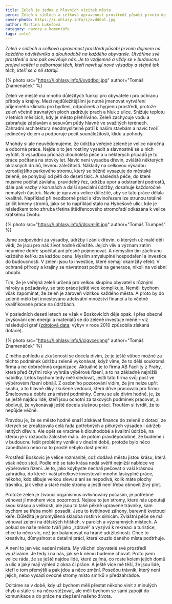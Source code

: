```yaml
---
title: Zeleň je jedna z hlavních vizitek města
perex: Zeleň v sídlech a celková upravenost prostředí působí prvním dojmem na každého návštěvníka a dlouhodobě na každého obyvatele. Utváříme své prostředí a ono pak ovlivňuje nás.
cover-photo: https://i.ohlasy.info/i/xvddbol.jpg
author: Martina Lukešová
category: názory a komentáře
tags: zeleň
---
```


*Zeleň v sídlech a celková upravenost prostředí působí prvním dojmem na každého návštěvníka a dlouhodobě na každého obyvatele. Utváříme své prostředí a ono pak ovlivňuje nás. Je to vzájemné a vždy se v budoucnu projeví vcítění a odbornost těch, kteří navrhují nové výsadby a stejně tak těch, kteří se o ně starají.*

{% photo src="https://i.ohlasy.info/i/xvddbol.jpg" author="Tomáš Znamenáček" %}

Zeleň ve městě má mnoho důležitých funkcí pro obyvatele i pro ochranu přírody a krajiny. Mezi nejdůležitějšími je nutné jmenovat vytváření příjemného klimatu pro bydlení, odpočinek a hygienu prostředí, protože zeleň včetně travnatých ploch zadržuje prach a hluk z ulice. Snižuje teplotu v letních měsících, kdy je město přehříváno. Zeleň zachycuje vodu a zabraňuje záplavám a sesuvům půdy hlavně ve svažitých terénech. Zahradní architektura neodmyslitelně patří k naším stavbám a navíc tvoří jedinečný dojem a podporuje pocit sounáležitosti, klidu a pohody.

Mnohdy si ale neuvědomujeme, že údržba veřejné zeleně je velice náročná a odborná práce. Nejde o to jen rostliny vysadit a slavnostně se u nich vyfotit. S výsadbou přichází dlouholetá péče a u některých případů je to práce počítaná na stovky let. Navíc není výsadba dřevin, zvláště některých okrasných druhů, levnou záležitostí. Náklady na celkovou výsadbu vzrostlejšího parkového stromu, který se běžně vysazuje do městské zeleně, se pohybují od pěti do deseti tisíc. A následná péče, do které musíme počítat závlahu, pravidelný řez, údržbu opor a odstranění podrostů, dále pak vazby v korunách a další speciální údržby, dosahuje každoročně nemalých částek. Navíc je opravdu velice důležité, aby se tato práce dělala kvalitně. Například při neodborné práci s křovinořezem lze strunou totálně zničit kmeny stromů, jako se to například stalo na Hybešově ulici, kde je následkem toho zhruba třetina štědřencového stromořadí odkázána k velice krátkému životu:

{% photo src="https://i.ohlasy.info/i/dcvmi6t.jpg" author="Tomáš Trumpeš" %}

Jsme zodpovědní za výsadby, údržby i zánik dřevin, o kterých už malé děti vědí, že jsou pro náš život hodně důležité. Jejich vliv a význam zatím neumíme dobře spočítat ani přesně pojmenovat. A nemyslím tím záchranu každého keříku za každou cenu. Myslím smysluplné hospodaření a investice do budoucnosti. V zeleni jsou to investice, které nemají okamžitý efekt. V ochraně přírody a krajiny se návratnost počítá na generace, nikoli na volební období. 

Tím, že je veřejná zeleň určená pro velkou skupinu obyvatel s různými nároky a požadavky, se tato práce ještě více komplikuje. Neměli bychom však zapomínat, že zeleň je zároveň vizitkou každého města. A proto by do zeleně mělo být investováno adekvátní množství financí a to včetně kvalifikované práce na údržbách.

V posledních deseti letech se však v Boskovicích děje opak. I přes obecné zvyšování cen energií a materiálů se do zeleně investuje méně – viz následující graf ([zdrojová data](https://docs.google.com/spreadsheets/d/1Tm5bKXWiENvHNEQEZYAKfcZ3ZxQk0ZMEjmtcZWojxPQ/edit?usp=sharing); výkyv v roce 2010 způsobila získaná dotace).

{% photo src="https://i.ohlasy.info/i/cigvcer.png" author="Tomáš Znamenáček" %}

Z mého pohledu a zkušeností se docela divím, že je ještě vůbec možné za těchto podmínek údržbu zeleně vykonávat, když víme, že to dělá soukromá firma a ne dobročinná organizace. Aktuálně je to firma AB Facility z Prahy, která před čtyřmi roky vyhrála výběrové řízení, a to na základně nejnižší nabídky. Letos bychom tedy měli sledovat, jestli tato firma svůj post ve výběrovém řízení obhájí. Z osobního pozorování vidím, že jim nelze upřít snahu, a to hlavně díky zkušené vedoucí, která dříve pracovala pro firmu Šmelcovna a dobře zná místní podmínky. Čemu se ale divím hodně, je, že se ještě najdou lidé, kteří jsou ochotní za takových podmínek pracovat, a obdivuji, že vykonávají ještě docela slušnou práci. Troufám si tvrdit, že to nepůjde věčně. 

Pravdou je, že se město hodně snaží získávat finance do zeleně z dotací, ze kterých se zrealizovala celá řada potřebných a pěkných výsadeb i údržeb letitých dřevin. Ale opět se vracíme k dlouhodobé a kvalitní údržbě, na kterou je v rozpočtu žalostně málo. Je potom pravděpodobné, že budeme i v budoucnu řešit problémy vzniklé v dnešní době, protože bylo něco zanedbáno nebo na to prostě nebylo dost peněz. 

Prostředí Boskovic je velice rozmanité, což dodává městu jistou krásu, která však něco stojí. Podle mě se tato krása nedá svěřit nejnižší nabídce ve výběrovém řízení. Je to, jako kdybyste nechali pečovat o vaši krásnou zahrádku, do které i vaši předkové investovali mnoho láskyplné práce, někoho, kdo slibuje velkou slevu a ani se nepodívá, kolik máte plochy trávníku, jak velké a staré máte stromy a jestli není třeba obnovit živý plot. 

Protože zeleň je živoucí organismus ovlivňovaný počasím, je potřebné věnovat jí mnohem více pozornosti. Nejsou to jen stromy, které nás upoutají svou krásou a velikostí, ale jsou to také pěkně upravené trávníky, kam bychom se třeba mohli posadit. Jsou to květinové záhony, barevně kvetoucí keře. Důležitá je promyšlená skladba rostlin k silnicím. Zvláštní péče se má věnovat zeleni na dětských hřištích, v parcích a významných místech. A pokud se naše město tváří jako „zdravé“ a vyzývá k rekreaci a turistice, chce to něco víc, než jen balancovat na hraně udržitelnosti. Chce to kreativitu, důmyslnost a detailní práci, která kouzlo daného místa podtrhuje. 

A není to jen věc vedení města. My všichni obyvatelé své prostředí využíváme. Je tedy i na nás, jak se k němu budeme chovat. Proto jsem velice ráda, že se ještě najdou lidé, které zajímá, co roste kolem jejich domů a ulic a jaký mají výhled z okna či práce. A ještě více mě těší, že jsou lidé, kteří o tom přemýšlí a pak jdou a něco změní. Posečou trávník, který není jejich, nebo vysadí ovocné stromy místo smrků v předzahrádce. 

Ocitáme se v době, kdy už bychom měli přestat někoho vinit z minulých chyb a stále si na něco stěžovat, ale měli bychom se sami zapojit do komunikace a do práce na zlepšení našeho života. 
